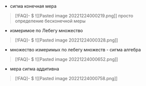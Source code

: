 - сигма конечная мера
> [!FAQ]- $
>![[Pasted image 20221224000219.png]] просто определение бесконечной меры

- измеримое по Лебегу множество
> [!FAQ]- $
>![[Pasted image 20221224000328.png]]

- множество измеримых по лебегу множеств - сигма алгебра
> [!FAQ]- $
> ![[Pasted image 20221224000652.png]]

- мера сигма аддитивна
> [!FAQ]- $
>![[Pasted image 20221224000758.png]]

